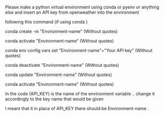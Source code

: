 Please make a python virtual environment using conda or pyenv or anything else and insert an API key from openweather into the environment

following this command (if using conda )

conda create -m "Environment-name" (Without quotes)

conda activate "Environment-name" (Without quotes)

conda env config vars set "Environment-name"="Your API key" (Without quotes)

conda deactivate "Environment-name" (Without quotes)

conda update "Environment-name" (Without quotes)

conda activate "Environment-name" (Without quotes)

In the code (API_KEY) is the name of the environment variable .. change it accordingly to the key name that would be given 

I meant that it in place of API_KEY there should be Environment-name .